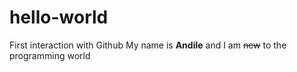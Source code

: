 # hello-world
First interaction with Github
My name is **Andile** and I am ~~new~~ to the programming world
